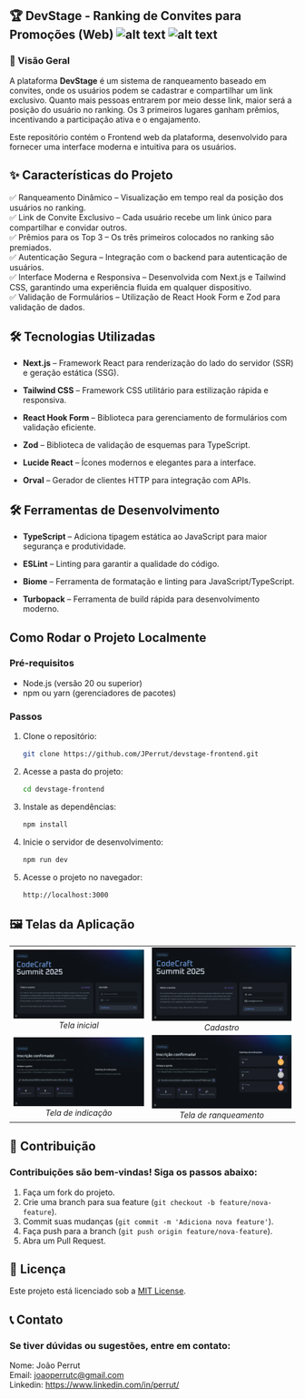 ## 🏆 DevStage - Ranking de Convites para Promoções (Web) ![alt text](image.png) ![alt text](image-1.png)

### 🚀 Visão Geral

A plataforma **DevStage** é um sistema de ranqueamento baseado em convites, onde os usuários podem se cadastrar e compartilhar um link exclusivo. Quanto mais pessoas entrarem por meio desse link, maior será a posição do usuário no ranking. Os 3 primeiros lugares ganham prêmios, incentivando a participação ativa e o engajamento.

Este repositório contém o Frontend web da plataforma, desenvolvido para fornecer uma interface moderna e intuitiva para os usuários.

## ✨ Características do Projeto

✅ Ranqueamento Dinâmico – Visualização em tempo real da posição dos usuários no ranking.
<br>
✅ Link de Convite Exclusivo – Cada usuário recebe um link único para compartilhar e convidar outros.
<br>
✅ Prêmios para os Top 3 – Os três primeiros colocados no ranking são premiados.
<br>
✅ Autenticação Segura – Integração com o backend para autenticação de usuários.
<br>
✅ Interface Moderna e Responsiva – Desenvolvida com Next.js e Tailwind CSS, garantindo uma experiência fluida em qualquer dispositivo.
<br>
✅ Validação de Formulários – Utilização de React Hook Form e Zod para validação de dados.

## 🛠️ Tecnologias Utilizadas

- **Next.js** – Framework React para renderização do lado do servidor (SSR) e geração estática (SSG).

- **Tailwind CSS** – Framework CSS utilitário para estilização rápida e responsiva.

- **React Hook Form** – Biblioteca para gerenciamento de formulários com validação eficiente.

- **Zod** – Biblioteca de validação de esquemas para TypeScript.

- **Lucide React** – Ícones modernos e elegantes para a interface.

- **Orval** – Gerador de clientes HTTP para integração com APIs.

## 🛠️ Ferramentas de Desenvolvimento

- **TypeScript** – Adiciona tipagem estática ao JavaScript para maior segurança e produtividade.

- **ESLint** – Linting para garantir a qualidade do código.

- **Biome** – Ferramenta de formatação e linting para JavaScript/TypeScript.

- **Turbopack** – Ferramenta de build rápida para desenvolvimento moderno.

## Como Rodar o Projeto Localmente

### Pré-requisitos

- Node.js (versão 20 ou superior)
- npm ou yarn (gerenciadores de pacotes)

### Passos

1. Clone o repositório:
   ```bash
   git clone https://github.com/JPerrut/devstage-frontend.git
   ```
2. Acesse a pasta do projeto:
   ```bash
   cd devstage-frontend
   ```
3. Instale as dependências:
   ```bash
   npm install
   ```
4. Inicie o servidor de desenvolvimento:
   ```bash
   npm run dev
   ```
5. Acesse o projeto no navegador:
   ```bash
   http://localhost:3000
   ```

## 🖼️ Telas da Aplicação

<table>
  <tr>
    <td align="center">
      <img src="public/readme/initialPage.png" width="400"/>
      <br><em>Tela inicial</em>
    </td>
    <td align="center">
      <img src="public/readme/registration.png" width="400"/>
      <br><em>Cadastro</em>
    </td>
  </tr>
  <tr>
    <td align="center">
      <img src="public/readme/referral.png" width="400"/>
      <br><em>Tela de indicação</em>
    </td>
    <td align="center">
      <img src="public/readme/nominationRanking.png" width="400"/>
      <br><em>Tela de ranqueamento</em>
    </td>
  </tr>
</table>

## 🤝 Contribuição

### Contribuições são bem-vindas! Siga os passos abaixo:

1. Faça um fork do projeto.
2. Crie uma branch para sua feature (`git checkout -b feature/nova-feature`).
3. Commit suas mudanças (`git commit -m 'Adiciona nova feature'`).
4. Faça push para a branch (`git push origin feature/nova-feature`).
5. Abra um Pull Request.

## 📄 Licença

Este projeto está licenciado sob a <a href="https://opensource.org/license/mit">MIT License</a>.

## 📞 Contato

### Se tiver dúvidas ou sugestões, entre em contato:

Nome: João Perrut <br>
Email: joaoperrutc@gmail.com <br>
Linkedin: https://www.linkedin.com/in/perrut/
